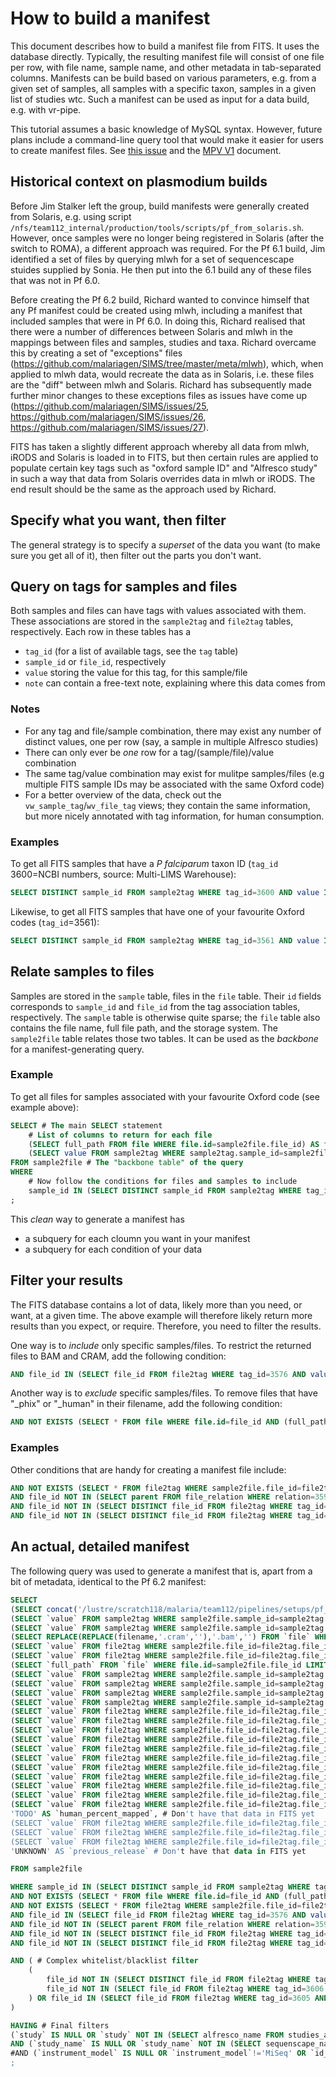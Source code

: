 # How to build a manifest
This document describes how to build a manifest file from FITS.
It uses the database directly.
Typically, the resulting manifest file will consist of one file per row, with file name, sample name, and other metadata in tab-separated columns.
Manifests can be build based on various parameters, e.g. from a given set of samples, all samples with a specific taxon, samples in a given list of studies wtc.
Such a manifest can be used as input for a data build, e.g. with vr-pipe.

This tutorial assumes a basic knowledge of MySQL syntax.
However, future plans include a command-line query tool that would make it easier for users to create manifest files.
See [this issue](https://github.com/malariagen/fits/issues/37) and the [MPV V1](https://github.com/wtsi-team112/fits/blob/master/documentation/mvp_v1.md) document.

## Historical context on plasmodium builds
Before Jim Stalker left the group, build manifests were generally created from Solaris, e.g. using script `/nfs/team112_internal/production/tools/scripts/pf_from_solaris.sh`. However, once samples were no longer being registered in Solaris (after the switch to ROMA), a different approach was required. For the Pf 6.1 build, Jim identified a set of files by querying mlwh for a set of sequencescape stuides supplied by Sonia. He then put into the 6.1 build any of these files that was not in Pf 6.0.

Before creating the Pf 6.2 build, Richard wanted to convince himself that any Pf manifest could be created using mlwh, including a manifest that included samples that were in Pf 6.0. In doing this, Richard realised that there were a number of differences between Solaris and mlwh in the mappings between files and samples, studies and taxa. Richard overcame this by creating a set of "exceptions" files (https://github.com/malariagen/SIMS/tree/master/meta/mlwh), which, when applied to mlwh data, would recreate the data as in Solaris, i.e. these files are the "diff" between mlwh and Solaris. Richard has subsequently made further minor changes to these exceptions files as issues have come up (https://github.com/malariagen/SIMS/issues/25, https://github.com/malariagen/SIMS/issues/26, https://github.com/malariagen/SIMS/issues/27).

FITS has taken a slightly different approach whereby all data from mlwh, iRODS and Solaris is loaded in to FITS, but then certain rules are applied to populate certain key tags such as "oxford sample ID" and "Alfresco study" in such a way that data from Solaris overrides data in mlwh or iRODS. The end result should be the same as the approach used by Richard.


## Specify what you want, then filter
The general strategy is to specify a _superset_ of the data you want (to make sure you get all of it), then filter out the parts you don't want.


## Query on tags for samples and files
Both samples and files can have tags with values associated with them.
These associations are stored in the `sample2tag` and `file2tag` tables, respectively.
Each row in these tables has a
* `tag_id` (for a list of available tags, see the `tag` table)
* `sample_id` or `file_id`, respectively
* `value` storing the value for this tag, for this sample/file
* `note` can contain a free-text note, explaining where this data comes from

### Notes
* For any tag and file/sample combination, there may exist any number of distinct values, one per row (say, a sample in multiple Alfresco studies)
* There can only ever be _one_ row for a tag/(sample/file)/value combination
* The same tag/value combination may exist for mulitpe samples/files (e.g multiple FITS sample IDs may be associated with the same Oxford code)
* For a better overview of the data, check out the `vw_sample_tag`/`wv_file_tag` views; they contain the same information, but more nicely annotated with tag information, for human consumption.

### Examples
To get all FITS samples that have a _P falciparum_ taxon ID (`tag_id` 3600=NCBI numbers, source: Multi-LIMS Warehouse):
```sql
SELECT DISTINCT sample_id FROM sample2tag WHERE tag_id=3600 AND value IN (5833,36329,5847,57267,137071);
```
Likewise, to get all FITS samples that have one of your favourite Oxford codes (`tag_id`=3561):
```sql
SELECT DISTINCT sample_id FROM sample2tag WHERE tag_id=3561 AND value IN ("AA0023-C","PF0480-C","WT3332-C");
```

## Relate samples to files
Samples are stored in the `sample` table, files in the `file` table.
Their `id` fields corresponds to `sample_id` and `file_id` from the tag association tables, respectively.
The `sample` table is otherwise quite sparse; the `file` table also contains the file name, full file path, and the storage system.
The `sample2file` table relates those two tables.
It can be used as the _backbone_ for a manifest-generating query.

### Example
To get all files for samples associated with your favourite Oxford code (see example above):
```sql
SELECT # The main SELECT statement
	# List of columns to return for each file
	(SELECT full_path FROM file WHERE file.id=sample2file.file_id) AS file_full_path, # The full path of the file
	(SELECT value FROM sample2tag WHERE sample2tag.sample_id=sample2file.sample_id AND tag_id=3561 LIMIT 1) AS oxford_code # The Oxford code of the sample; note the "LIMIT 1" to ensure only one value!
FROM sample2file # The "backbone table" of the query
WHERE
	# Now follow the conditions for files and samples to include
	sample_id IN (SELECT DISTINCT sample_id FROM sample2tag WHERE tag_id=3561 AND value IN ("AA0023-C","PF0480-C","WT3332-C")) # This subquery is the same as in the tag example!
;
```
This _clean_ way to generate a manifest has
* a subquery for each cloumn you want in your manifest
* a subquery for each condition of your data

## Filter your results
The FITS database contains a lot of data, likely more than you need, or want, at a given time.
The above example will therefore likely return more results than you expect, or require.
Therefore, you need to filter the results.

One way is to _include_ only specific samples/files. To restrict the returned files to BAM and CRAM, add the following condition:
```sql
AND file_id IN (SELECT file_id FROM file2tag WHERE tag_id=3576 AND value IN ('bam','cram')) # Only BAM or CRAM
```

Another way is to _exclude_ specific samples/files. To remove files that have "\_phix" or "\_human" in their filename, add the following condition:
```sql
AND NOT EXISTS (SELECT * FROM file WHERE file.id=file_id AND (full_path LIKE "%\_phix%" OR full_path LIKE "%\_human%") ) # Exclude phiX/human
```
### Examples
Other conditions that are handy for creating a manifest file include:
```sql
AND NOT EXISTS (SELECT * FROM file2tag WHERE sample2file.file_id=file2tag.file_id AND tag_id=8 AND `value`='0') # Exclude zero-size files, where file size is set
AND file_id NOT IN (SELECT parent FROM file_relation WHERE relation=3595) # Only one of multiple, equivalent data files (e.g. BAM and CRAM with identical data)
AND file_id NOT IN (SELECT DISTINCT file_id FROM file2tag WHERE tag_id=3592 AND `value`='GBS') # Exclude genotyping-by-sequencing files
AND file_id NOT IN (SELECT DISTINCT file_id FROM file2tag WHERE tag_id=3577 AND `value`='0') # Exclude files with zero reads
```


## An actual, detailed manifest
The following query was used to generate a manifest that is, apart from a bit of metadata, identical to the Pf 6.2 manifest:
```sql
SELECT
(SELECT concat('/lustre/scratch118/malaria/team112/pipelines/setups/pf_62/input/',filename) FROM `file` WHERE file.id=file_id) AS `path`,
(SELECT `value` FROM sample2tag WHERE sample2file.sample_id=sample2tag.sample_id AND tag_id=3604 LIMIT 1) AS `study`,
(SELECT `value` FROM sample2tag WHERE sample2file.sample_id=sample2tag.sample_id AND tag_id IN (3589,3561) ORDER BY tag_id LIMIT 1) AS `sample`, # Sample name; Oxford code first, fallback to Sequenscape
(SELECT REPLACE(REPLACE(filename,'.cram',''),'.bam','') FROM `file` WHERE file.id=file_id) AS `lane`, # Lane; odd thing in original manifest
(SELECT `value` FROM file2tag WHERE sample2file.file_id=file2tag.file_id AND tag_id=3577 LIMIT 1) AS `reads`, # Number of reads
(SELECT `value` FROM file2tag WHERE sample2file.file_id=file2tag.file_id AND tag_id=3584 LIMIT 1) AS `paired`, # Paired reads?
(SELECT `full_path` FROM `file` WHERE file.id=sample2file.file_id LIMIT 1) AS `irods_path`, # File on iRODs
(SELECT `value` FROM sample2tag WHERE sample2file.sample_id=sample2tag.sample_id AND tag_id=3586 LIMIT 1) AS `sanger_sample_id`, # Sequenscape sample name
(SELECT `value` FROM sample2tag WHERE sample2file.sample_id=sample2tag.sample_id AND tag_id=3600 LIMIT 1) AS `taxon_id`,
(SELECT `value` FROM sample2tag WHERE sample2file.sample_id=sample2tag.sample_id AND tag_id=3593 LIMIT 1) AS `study_lims`, # Sequenscape study ID
(SELECT `value` FROM sample2tag WHERE sample2file.sample_id=sample2tag.sample_id AND tag_id=3594 LIMIT 1) AS `study_name`, # Sequenscape study name
(SELECT `value` FROM file2tag WHERE sample2file.file_id=file2tag.file_id AND tag_id=3578 LIMIT 1) AS `id_run`, # Run number
(SELECT `value` FROM file2tag WHERE sample2file.file_id=file2tag.file_id AND tag_id=3571 LIMIT 1) AS `position`, # Lane number
(SELECT `value` FROM file2tag WHERE sample2file.file_id=file2tag.file_id AND tag_id=3569 LIMIT 1) AS `tag_index`,
(SELECT `value` FROM file2tag WHERE sample2file.file_id=file2tag.file_id AND tag_id=3599 LIMIT 1) AS `qc_complete`,
(SELECT `value` FROM file2tag WHERE sample2file.file_id=file2tag.file_id AND tag_id=3581 LIMIT 1) AS `manual_qc`,
(SELECT `value` FROM file2tag WHERE sample2file.file_id=file2tag.file_id AND tag_id=3599 LIMIT 1)  AS `description`, # Duplicate of qc_complete; not sure what this is supposed to be
(SELECT `value` FROM file2tag WHERE sample2file.file_id=file2tag.file_id AND tag_id=3596 LIMIT 1) AS `instrument_name`,
(SELECT `value` FROM file2tag WHERE sample2file.file_id=file2tag.file_id AND tag_id=3597 LIMIT 1) AS `instrument_model`,
(SELECT `value` FROM file2tag WHERE sample2file.file_id=file2tag.file_id AND tag_id=3566 LIMIT 1) AS `forward_read_length`,
(SELECT `value` FROM file2tag WHERE sample2file.file_id=file2tag.file_id AND tag_id=3564 LIMIT 1) AS `requested_insert_size_from`,
(SELECT `value` FROM file2tag WHERE sample2file.file_id=file2tag.file_id AND tag_id=3565 LIMIT 1) AS `requested_insert_size_to`,
'TODO' AS `human_percent_mapped`, # Don't have that data in FITS yet
(SELECT `value` FROM file2tag WHERE sample2file.file_id=file2tag.file_id AND tag_id=3607 LIMIT 1) AS `subtrack_filename`,
(SELECT `value` FROM file2tag WHERE sample2file.file_id=file2tag.file_id AND tag_id=3609 LIMIT 1) AS `subtrack_files_bytes`,
(SELECT `value` FROM file2tag WHERE sample2file.file_id=file2tag.file_id AND tag_id=3602 LIMIT 1) AS `ebi_run_acc`,
'UNKNOWN' AS `previous_release` # Don't have that data in FITS yet

FROM sample2file

WHERE sample_id IN (SELECT DISTINCT sample_id FROM sample2tag WHERE tag_id=3600 AND value IN (5833,36329,5847,57267,137071)) # Get all P falciparum samples
AND NOT EXISTS (SELECT * FROM file WHERE file.id=file_id AND (full_path LIKE "%phix%" OR full_path LIKE "%\_human%") ) # Exclude phiX/human
AND NOT EXISTS (SELECT * FROM file2tag WHERE sample2file.file_id=file2tag.file_id AND tag_id=8 AND `value`='0') # Exclude zero-size files, where file size is set
AND file_id IN (SELECT file_id FROM file2tag WHERE tag_id=3576 AND value IN ('bam','cram')) # Only BAM or CRAM
AND file_id NOT IN (SELECT parent FROM file_relation WHERE relation=3595) # Only one of multiple data files (e.g. BAM and CRAM with identical data)
AND file_id NOT IN (SELECT DISTINCT file_id FROM file2tag WHERE tag_id=3592 AND `value`='GBS') # Exclude genotyping-by-sequencing files
AND file_id NOT IN (SELECT DISTINCT file_id FROM file2tag WHERE tag_id=3577 AND `value`='0') # Exclude files with zero reads

AND ( # Complex whitelist/blacklist filter
	(
		file_id NOT IN (SELECT DISTINCT file_id FROM file2tag WHERE tag_id=3581 AND `value`='0') AND # Remove files with manual QC=0,
		file_id NOT IN (SELECT file_id FROM file2tag WHERE tag_id=3606 AND `value`='6.2') # and files blacklisted for 6.2
	) OR file_id IN (SELECT file_id FROM file2tag WHERE tag_id=3605 AND `value`='6.2') # UNLESS whitelisted for 6.2
)

HAVING # Final filters
(`study` IS NULL OR `study` NOT IN (SELECT alfresco_name FROM studies_as_filters WHERE use_in_62=0) ) # Bad Alfresco study names
AND (`study_name` IS NULL OR `study_name` NOT IN (SELECT sequenscape_name FROM studies_as_filters WHERE use_in_62=0) ) # Bad Sequenscape study names
#AND (`instrument_model` IS NULL OR `instrument_model`!='MiSeq' OR `id_run` IN ('13809','13810')) # Exclude MiSeq except for two specific run IDs; THIS DOESN'T DO ANYTHING
;
```
